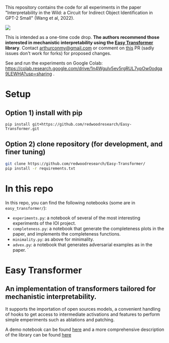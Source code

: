 This repository contains the code for all experiments in the paper "Interpretability in the Wild: a Circuit for Indirect Object Identification in GPT-2 Small" (Wang et al, 2022).

<img src="https://i.imgur.com/iptFVBc.png">

This is intended as a one-time code drop. <b>The authors recommend those interested in mechanistic interpretability using the <a href="https://github.com/neelnanda-io/Easy-Transformer">Easy Transformer</a> library</b>. Contact arthurconmy@gmail.com or comment on <a href="https://github.com/redwoodresearch/Easy-Transformer/pull/8">this</a> PR (sadly issues don't work for forks) for proposed changes.

See and run the experiments on Google Colab: https://colab.research.google.com/drive/1n4Wgulv5ev5rgRUL7ypOw0odga9LEWHA?usp=sharing .

# Setup

## Option 1) install with pip


```
pip install git+https://github.com/redwoodresearch/Easy-Transformer.git
```

## Option 2) clone repository (for development, and finer tuning)

```bash
git clone https://github.com/redwoodresearch/Easy-Transformer/
pip install -r requirements.txt
```

# In this repo

In this repo, you can find the following notebooks (some are in `easy_transformer/`):

* `experiments.py`: a notebook of several of the most interesting experiments of the IOI project.
* `completeness.py`: a notebook that generate the completeness plots in the paper, and implements the completeness functions.
* `minimality.py`: as above for minimality.
* `advex.py`: a notebook that generates adversarial examples as in the paper.
`
# Easy Transformer

## An implementation of transformers tailored for mechanistic interpretability.

It supports the importation of open sources models, a convenient handling of hooks to get access to intermediate activations and features to perform simple emperiments such as ablations and patching.

A demo notebook can be found [here](https://colab.research.google.com/github/neelnanda-io/Easy-Transformer/blob/main/EasyTransformer_Demo.ipynb) and a more comprehensive description of the library can be found [here](https://colab.research.google.com/drive/1_tH4PfRSPYuKGnJbhC1NqFesOYuXrir_#scrollTo=zs8juArnyuyB)